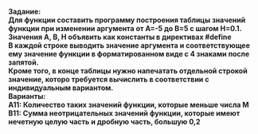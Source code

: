 <b>Задание:<b/><br/>
Для функции составить программу построения таблицы значений функции при изменении аргумента от А=-5 до В=5 с шагом Н=0.1.<br/>
Значения А, В, Н объявить как константы в директивах #define <br/>
В каждой строке выводить значение аргумента и соответствующее ему значение функции в форматированном виде с 4 знаками после запятой.<br/>
Кроме того, в конце таблицы нужно напечатать отдельной строкой значение, которо требуется вычислить в соответствии с индивидуальным вариантом.<br/>
<b>Варианты:<b/><br/>
А11: Количество таких значений функции, которые меньше числа М<br/>
В11: Сумма неотрицательных значений функции, которые имеют нечетную целую часть и дробную часть, большую 0,2<br/>